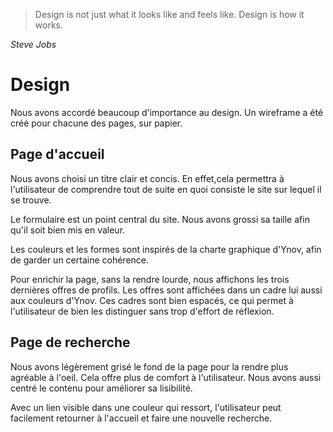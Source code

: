 > Design is not just what it looks like and feels like. Design is how it works.

_Steve Jobs_

# Design

Nous avons accordé beaucoup d'importance au design. Un wireframe a été créé pour chacune des pages, sur papier.

## Page d'accueil
Nous avons choisi un titre clair et concis. En effet,cela permettra à l'utilisateur de comprendre tout de suite en quoi consiste le site sur lequel il se trouve.

Le formulaire est un point central du site. Nous avons grossi sa taille afin qu'il soit bien mis en valeur.

Les couleurs et les formes sont inspirés de la charte graphique d'Ynov, afin de garder un certaine cohérence.

Pour enrichir la page, sans la rendre lourde, nous affichons les trois dernières offres de profils. Les offres sont affichées dans un cadre lui aussi aux couleurs d'Ynov. Ces cadres sont bien espacés, ce qui permet à l'utilisateur de bien les distinguer sans trop d'effort de réflexion.

## Page de recherche
Nous avons légèrement grisé le fond de la page pour la rendre plus agréable à l'oeil. Cela offre plus de comfort à l'utilisateur. Nous avons aussi centré le contenu pour améliorer sa lisibilité.

Avec un lien visible dans une couleur qui ressort, l'utilisateur peut facilement retourner à l'accueil et faire une nouvelle recherche.